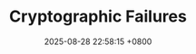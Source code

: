 ---
title: "Cryptographic Failures"
date: 2025-08-28 22:58:15 +0800
categories: [OWASP_TOP_10]
tags: [Bug Bounty, OWASP_TOP_10]     # TAG names should always be lowercase
---